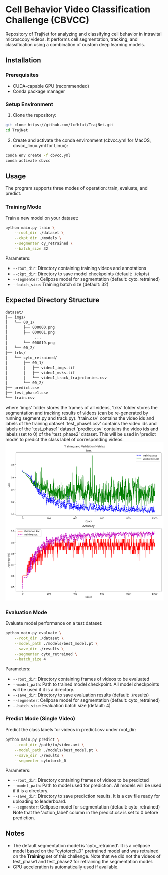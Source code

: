 # Cell Behavior Video Classification Challenge (CBVCC)

Repository of TrajNet for analyzing and classifying cell behavior in intravital microscopy videos. It performs cell segmentation, tracking, and classification using a combination of custom deep learning models.

## Installation

### Prerequisites
- CUDA-capable GPU (recommended)
- Conda package manager

### Setup Environment

1. Clone the repository:
```bash
git clone https://github.com/lxfhfut/TrajNet.git
cd TrajNet
```

2. Create and activate the conda environment (cbvcc.yml for MacOS, cbvcc_linux.yml for Linux):
```bash
conda env create -f cbvcc.yml
conda activate cbvcc
```

## Usage

The program supports three modes of operation: train, evaluate, and predict.

### Training Mode

Train a new model on your dataset:

```bash
python main.py train \
    --root_dir ./dataset \
    --ckpt_dir ./models \
    --segmenter cy_retrained \
    --batch_size 32
```

Parameters:
- `--root_dir`: Directory containing training videos and annotations
- `--ckpt_dir`: Directory to save model checkpoints (default: ./ckpts)
- `--segmenter`: Cellpose model for segmentation (default: cyto_retrained)
- `--batch_size`: Training batch size (default: 32)


## Expected Directory Structure

```
dataset/
│── imgs/
│   └── 00_1/
│       ├── 000000.png
│       ├── 000001.png
│            ...
│       └── 000019.png
│   └── 00_2/
├── trks/
│   └── cyto_retrained/
│       ├── 00_1/
│       │   ├── video1_imgs.tif
│       │   ├── video1_msks.tif
│       │   └── video1_track_trajectories.csv
│       └── 00_2/
├── predict.csv
├── test_phase1.csv
└── train.csv
```
where 'imgs' folder stores the frames of all videos, 'trks' folder stores the segmentation and tracking results of videos (can be re-generated by running segment.py and track.py).
'train.csv' contains the video ids and labels of the training dataset
'test_phase1.csv' contains the video ids and labels of the 'test_phase1' dataset
'predict.csv' contains the video ids and labels (set to 0) of the 'test_phase2' dataset. This will be used in 'predict mode' to predict the class label of corresponding videos.
![Training Progress](./ckpts/training_results_20241129_104939.png)

### Evaluation Mode

Evaluate model performance on a test dataset:

```bash
python main.py evaluate \
    --root_dir ./dataset \
    --model_path ./models/best_model.pt \
    --save_dir ./results \
    --segmenter cyto_retrained \
    --batch_size 4
```

Parameters:
- `--root_dir`: Directory containing frames of videos to be evaluated
- `--model_path`: Path to trained model checkpoint. All model checkpoints will be used if it is a directory.
- `--save_dir`: Directory to save evaluation results (default: ./results)
- `--segmenter`: Cellpose model for segmentation (default: cyto_retrained)
- `--batch_size`: Evaluation batch size (default: 4)

### Predict Mode (Single Video)

Predict the class labels for videos in predict.csv under root_dir:

```bash
python main.py predict \
    --root_dir /path/to/video.avi \
    --model_path ./models/best_model.pt \
    --save_dir ./results \
    --segmenter cytotorch_0
```

Parameters:
- `--root_dir`: Directory containing frames of videos to be predicted
- `--model_path`: Path to model used for prediction. All models will be used if it is a directory.
- `--save_dir`: Directory to save prediction results. It is a csv file ready for uploading to leaderboard.
- `--segmenter`: Cellpose model for segmentation (default: cyto_retrained)
Note that the 'action_label' column in the predict.csv is set to 0 before prediction.
## Notes

- The default segmentation model is 'cyto_retrained'. It is a cellpose model based on the "cytotorch_0" pretrained model and was retrained on the **Training** set of this challenge. Note that we did not the videos of test_phase1 and test_phase2 for retraining the segmentation model.
- GPU acceleration is automatically used if available.
